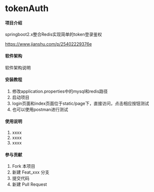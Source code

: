 # tokenAuth

#### 项目介绍
springboot2.x整合Redis实现简单的token登录鉴权

https://www.jianshu.com/p/25402229376e

#### 软件架构
软件架构说明


#### 安装教程

1. 修改application.properties中的mysql和redis路径
2. 启动项目
3. login页面和index页面位于static/page下，直接访问，点击相应按钮测试
4. 也可以使用postman进行测试

#### 使用说明

1. xxxx
2. xxxx
3. xxxx

#### 参与贡献

1. Fork 本项目
2. 新建 Feat_xxx 分支
3. 提交代码
4. 新建 Pull Request
